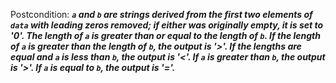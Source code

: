 Postcondition: ***`a` and `b` are strings derived from the first two elements of `data` with leading zeros removed; if either was originally empty, it is set to '0'. The length of `a` is greater than or equal to the length of `b`. If the length of `a` is greater than the length of `b`, the output is '>'. If the lengths are equal and `a` is less than `b`, the output is '<'. If `a` is greater than `b`, the output is '>'. If `a` is equal to `b`, the output is '='.***